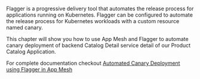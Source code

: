 Flagger is a progressive delivery tool that automates the release process for applications running on Kubernetes. Flagger can be configured to automate the release process for Kubernetes workloads with a custom resource named canary.

This chapter will show you how to use App Mesh and Flagger to automate canary deployment of backend Catalog Detail service detail of our Product Catalog Application.

For complete documentation checkout [Automated Canary Deployment using Flagger in App Mesh](https://www.eksworkshop.com/advanced/340_appmesh_flagger/)
